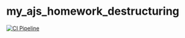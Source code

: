 # my_ajs_homework_destructuring
[![CI Pipeline](https://github.com/Jeyhun1979/my_ajs_homework_destructuring/actions/workflows/main.yml/badge.svg)](https://github.com/Jeyhun1979/my_ajs_homework_destructuring/actions/workflows/main.yml)